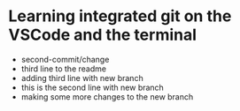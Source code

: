 # Learning integrated git on the VSCode and the terminal

- second-commit/change
- third line to the readme
- adding third line with new branch
- this is the second line with new branch
- making some more changes to the new branch